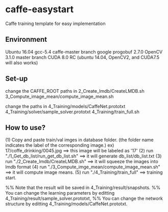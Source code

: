 caffe-easystart
================
Caffe training template for easy implementation

Environment
-----------
Ubuntu 16.04
gcc-5.4
caffe-master branch
google progobuf 2.7.0
OpenCV 3.1.0 master branch
CUDA 8.0 RC
(ubuntu 14.04, OpenCV2, and CUDA7.5 will also works)

Set-up
------
change the CAFFE_ROOT paths in 
2\_Create_lmdb/CreateLMDB.sh
3\_Compute\_image\_mean/compute\_image_mean.sh

change the paths in 
4_Training/models/CaffeNet.prototxt
4_Training/solver/sample_solver.prototxt
4_Training/train_full.sh

How to use?
-----------
(1) Copy and paste train/val imges in database folder. (the folder name indicates the label of the corresponding image.)
ex) 17/coffe_drinking/0045.jpg  ==> this image will be labeled as '17'
(2) run "./1_Get_db_list/run_get_db_list.sh"  ==> it will generate db_list/db_list.txt
(3) run "./2_Create_lmdb/CreateLMDB.sh" ==> it will squeeze the images into lmdb format
(4) run "./3_Compute_imge_mean/compute_image_mean.sh" ==> it will compute image means.
(5) run "./4_Training/train_full" ==> training start.

%% Note that the result will be saved in 4_Training/result/snapshots.
%% You can change the learning parameters by editting 4_Training/result/sample_solver.prototxt,
%% You can change the network structure by editting 4_Training/models/CaffeNet.prototxt.

